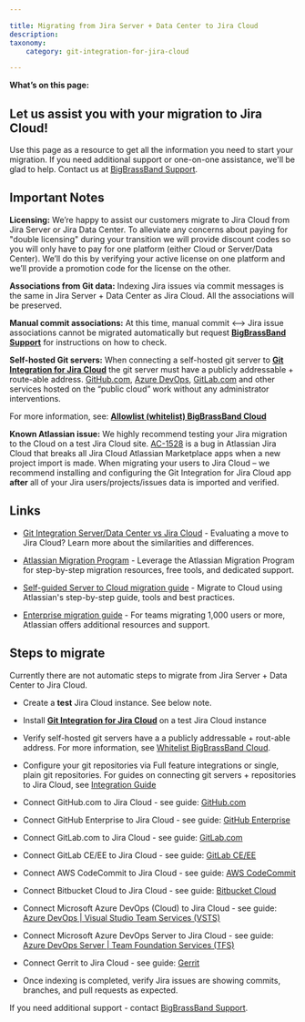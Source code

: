 ```yaml
---

title: Migrating from Jira Server + Data Center to Jira Cloud
description:
taxonomy:
    category: git-integration-for-jira-cloud

---
```



**What’s on this page:**

## Let us assist you with your migration to Jira Cloud!

Use this page as a resource to get all the information you need to start your migration. If you need additional support or one-on-one assistance, we'll be glad to help. Contact us at [BigBrassBand Support](https://bigbrassband.atlassian.net/servicedesk/customer/portals/).

## Important Notes

**Licensing:** We’re happy to assist our customers migrate to Jira Cloud from Jira Server or Jira Data Center. To alleviate any concerns about paying for "double licensing" during your transition we will provide discount codes so you will only have to pay for one platform (either Cloud or Server/Data Center). We’ll do this by verifying your active license on one platform and we’ll provide a promotion code for the license on the other.

**Associations from Git data:** Indexing Jira issues via commit messages is the same in Jira Server + Data Center as Jira Cloud. All the associations will be preserved.

**Manual commit associations:** At this time, manual commit <--> Jira issue associations cannot be migrated automatically but request [**BigBrassBand Support**](https://bigbrassband.atlassian.net/servicedesk/customer/portals) for instructions on how to check.

**Self-hosted Git servers:** When connecting a self-hosted git server to [**Git Integration for Jira Cloud**](https://marketplace.atlassian.com/apps/4984/git-integration-for-jira?hosting=cloud&tab=overview) the git server must have a publicly addressable + route-able address. [GitHub.com](http://GitHub.com), [Azure DevOps](https://dev.azure.com), [GitLab.com](http://GitLab.com) and other services hosted on the “public cloud” work without any administrator interventions.

For more information, see: [**Allowlist (whitelist) BigBrassBand Cloud**](/git-integration-for-jira-cloud/allow-list-whitelist-bigbrassband-cloud-gij-cloud)

**Known Atlassian issue:** We highly recommend testing your Jira migration to the Cloud on a test Jira Cloud site. [AC-1528](https://ecosystem.atlassian.net/browse/AC-1528) is a bug in Atlassian Jira Cloud that breaks all Jira Cloud Atlassian Marketplace apps when a new project import is made. When migrating your users to Jira Cloud – we recommend installing and configuring the Git Integration for Jira Cloud app **after** all of your Jira users/projects/issues data is imported and verified.

## Links

*   [Git Integration Server/Data Center vs Jira Cloud](/git-integration-for-jira-cloud/git-integration-server-data-center-vs-jira-cloud-feature-comparison-gij-cloud) - Evaluating a move to Jira Cloud? Learn more about the similarities and differences.

*   [Atlassian Migration Program](https://www.atlassian.com/migration/cloud) - Leverage the Atlassian Migration Program for step-by-step migration resources, free tools, and dedicated support.

*   [Self-guided Server to Cloud migration guide](https://www.atlassian.com/migration/cloud/guide/introduction/overview) - Migrate to Cloud using Atlassian's step-by-step guide, tools and best practices.

*   [Enterprise migration guide](https://www.atlassian.com/migration/cloud/enterprise) - For teams migrating 1,000 users or more, Atlassian offers additional resources and support.


## Steps to migrate

Currently there are not automatic steps to migrate from Jira Server + Data Center to Jira Cloud.

*   Create a **test** Jira Cloud instance. See below note.
*   Install [**Git Integration for Jira Cloud**](https://marketplace.atlassian.com/apps/4984/git-integration-for-jira?hosting=cloud&tab=overview) on a test Jira Cloud instance
*   Verify self-hosted git servers have a a publicly addressable + rout-able address. For more information, see [Whitelist BigBrassBand Cloud](https://bigbrassband.atlassian.net/git-integration-for-jira-cloud/).
*   Configure your git repositories via Full feature integrations or single, plain git repositories. For guides on connecting git servers + repositories to Jira Cloud, see [Integration Guide](/git-integration-for-jira-cloud/integration-guide-gij-cloud)

*   Connect GitHub.com to Jira Cloud - see guide: [GitHub.com](/git-integration-for-jira-cloud/github-com-gij-cloud)
*   Connect GitHub Enterprise to Jira Cloud - see guide: [GitHub Enterprise](/git-integration-for-jira-cloud/github-enterprise-server-gij-cloud)
*   Connect GitLab.com to Jira Cloud - see guide: [GitLab.com](/git-integration-for-jira-cloud/gitlab-com-gij-cloud)
*   Connect GitLab CE/EE to Jira Cloud - see guide: [GitLab CE/EE](/git-integration-for-jira-cloud/gitlab-ce-ee-gij-cloud)
*   Connect AWS CodeCommit to Jira Cloud - see guide: [AWS CodeCommit](/git-integration-for-jira-cloud/aws-codecommit-gij-cloud)
*   Connect Bitbucket Cloud to Jira Cloud - see guide: [Bitbucket Cloud](/git-integration-for-jira-cloud/bitbucket-cloud/)
*   Connect Microsoft Azure DevOps (Cloud) to Jira Cloud - see guide: [Azure DevOps | Visual Studio Team Services (VSTS)](/git-integration-for-jira-cloud/azure-devops-visual-studio-team-services-vsts-gij-cloud)
*   Connect Microsoft Azure DevOps Server to Jira Cloud - see guide: [Azure DevOps Server | Team Foundation Services (TFS)](/git-integration-for-jira-cloud/azure-devops-server-team-foundation-services-tfs-gij-cloud)
*   Connect Gerrit to Jira Cloud - see guide: [Gerrit](/git-integration-for-jira-cloud/gerrit-gij-cloud)

*   Once indexing is completed, verify Jira issues are showing commits, branches, and pull requests as expected.

If you need additional support - contact [BigBrassBand Support](https://bigbrassband.atlassian.net/servicedesk/customer/portals/).